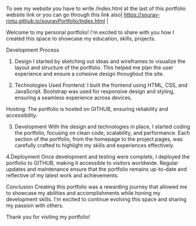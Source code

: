 To see my website you have to write /Index.html at the last of this portfolio website link or you can go through this link also| https://sourav-rintu.github.io/souravPortfolio/Index.html |

Welcome to my personal portfolio! I'm excited to share with you how I created this space to showcase my education, skills, projects.

Development Process
1. Design
I started by sketching out ideas and wireframes to visualize the layout and structure of the portfolio. This helped me plan the user experience and ensure a cohesive design throughout the site.

2. Technologies Used
Frontend: I built the frontend using HTML, CSS, and JavaScript. Bootstrap was used for responsive design and styling, ensuring a seamless experience across devices.

Hosting: The portfolio is hosted on GITHUB, ensuring reliability and accessibility.

3. Development
With the design and technologies in place, I started coding the portfolio, focusing on clean code, scalability, and performance. Each section of the portfolio, from the homepage to the project pages, was carefully crafted to highlight my skills and experiences effectively.

4.Deployment
Once development and testing were complete, I deployed the portfolio to GITHUB, making it accessible to visitors worldwide. Regular updates and maintenance ensure that the portfolio remains up-to-date and reflective of my latest work and achievements.

Conclusion
Creating this portfolio was a rewarding journey that allowed me to showcase my abilities and accomplishments while honing my development skills. I'm excited to continue evolving this space and sharing my passion with others.

Thank you for visiting my portfolio!

